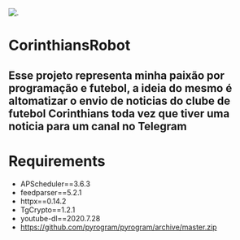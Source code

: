 ![.](https://user-images.githubusercontent.com/27656032/95815250-a8e30000-0cf2-11eb-88be-ed74d864359b.png)


# CorinthiansRobot
## Esse projeto representa minha paixão por programação e futebol, a ideia do mesmo é altomatizar o envio de noticias do clube de futebol Corinthians toda vez que tiver uma noticia para um canal no Telegram
# Requirements

- APScheduler==3.6.3
- feedparser==5.2.1
- httpx==0.14.2
- TgCrypto==1.2.1
- youtube-dl==2020.7.28
- https://github.com/pyrogram/pyrogram/archive/master.zip
